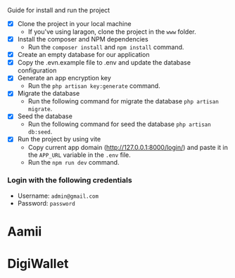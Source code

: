 Guide for install and run the project

-   [x] Clone the project in your local machine
    -   If you've using laragon, clone the project in the `www` folder.
-   [x] Install the composer and NPM dependencies
    -   Run the `composer install` and `npm install` command.
-   [x] Create an empty database for our application
-   [x] Copy the .evn.example file to .env and update the database configuration
-   [x] Generate an app encryption key
    -   Run the `php artisan key:generate` command.
-   [x] Migrate the database
    -   Run the following command for migrate the database `php artisan migrate`.
-   [x] Seed the database
    -   Run the following command for seed the database `php artisan db:seed`.
-   [x] Run the project by using vite
    -   Copy current app domain (<http://127.0.0.1:8000/login/>) and paste it in the `APP_URL` variable in the `.env` file.
    -   Run the `npm run dev` command.

### Login with the following credentials

-   Username: `admin@gmail.com`
-   Password: `password`

# Aamii
# DigiWallet
